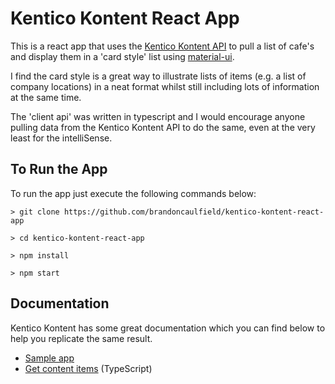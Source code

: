 # Kentico Kontent React App

This is a react app that uses the [Kentico Kontent API](https://docs.kontent.ai/) to pull a list of cafe's and display them in a 'card style' list using [material-ui](https://material-ui.com/).

I find the card style is a great way to illustrate lists of items (e.g. a list of company locations) in a neat format whilst still including lots of information at the same time.

The 'client api' was written in typescript and I would encourage anyone pulling data from the Kentico Kontent API to do the same, even at the very least for the intelliSense.

## To Run the App

To run the app just execute the following commands below:

```console
> git clone https://github.com/brandoncaulfield/kentico-kontent-react-app

> cd kentico-kontent-react-app

> npm install

> npm start
```

## Documentation

Kentico Kontent has some great documentation which you can find below to help you replicate the same result.

- [Sample app](https://material-ui.com/)
- [Get content items](https://docs.kontent.ai/tutorials/develop-apps/get-content/get-content-items?tech=typescript) (TypeScript)

